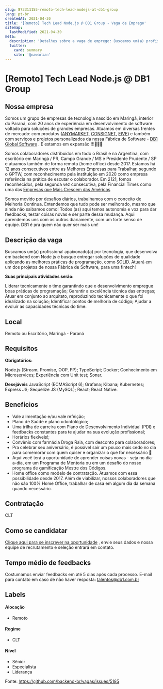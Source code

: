 ```yaml
---
slug: 873311155-remoto-tech-lead-nodejs-at-db1-group
lang: pt-br
createdAt: 2021-04-30
title: '[Remoto] Tech Lead Node.js @ DB1 Group - Vaga de Emprego'
sitemap:
  lastModified: 2021-04-30
meta:
  description: 'Detalhes sobre a vaga de emprego: Buscamos um(a) profissional apaixonado(a) por tecnologia, que desenvolva em backend com Node.js e busque entregar soluções de qualidade aplicando as melhores práticas de programação, como SOLID. Atuará em um dos projetos de nossa Fábrica de Software, para uma fintech! **Suas principais atividades serão:** Liderar tecnicamente o time garantindo que o desenvolvimento empregue boas práticas de programação; Garantir a excelência técnica das entregas; Atuar em conjunto ao arquiteto, reproduzindo tecnicamente o que foi idealizado na solução; Identificar pontos de melhoria de código; Ajudar a evoluir as capacidades técnicas do time.'
  twitter:
    card: summary
    site: '@nawarian'
---
```


# [Remoto] Tech Lead Node.js @ DB1 Group

## Nossa empresa

Somos um grupo de empresas de tecnologia nascido em Maringá, interior do Paraná, com 20 anos de experiência em desenvolvimento de software voltado para soluções de grandes empresas. Atuamos em diversas frentes de mercado: com produtos ([ANYMARKET](https://anymarket.com.br/), [CONSIGNET](https://www.consignet.com.br/), [EIVE](https://eive.com.br/)) e também com serviços e projetos personalizados da nossa Fábrica de Software - [DB1 Global Software](https://www.db1.com.br/) . E estamos em expansão !!!🚀🚀🚀

Somos colaboradores distribuídos em todo o Brasil e na Argentina, com escritório em Maringá / PR, Campo Grande / MS e Presidente Prudente / SP e atuamos também de forma remota (home office) desde 2017. Estamos há 12 anos consecutivos entre as Melhores Empresas para Trabalhar, segundo o GPTW, com reconhecimento pela instituição em 2020 como empresa referência na prática de escutar o colaborador. Em 2121, fomos reconhecidos, pela segunda vez consecutiva, pela Financial Times como uma das [Empresas que Mais Crescem das Américas](https://www.ft.com/content/ac773779-98ba-442d-a1f2-a14f1a67ddfe). 

Somos movido por desafios diários, trabalhamos com o conceito de Melhoria Continua. Entendemos que tudo pode ser melhorado, mesmo que ainda não saibamos como! Todos (as) aqui temos autonomia e voz para dar feedbacks, testar coisas novas e ser parte dessa mudança. Aqui aprendemos uns com os outros diariamente, com um forte senso de equipe. DB1 é pra quem não quer ser mais um!

## Descrição da vaga

Buscamos um(a) profissional apaixonado(a) por tecnologia, que desenvolva em backend com Node.js e busque entregar soluções de qualidade aplicando as melhores práticas de programação, como SOLID. Atuará em um dos projetos de nossa Fábrica de Software, para uma fintech!

**Suas principais atividades serão:**

Liderar tecnicamente o time garantindo que o desenvolvimento empregue boas práticas de programação;
Garantir a excelência técnica das entregas;
Atuar em conjunto ao arquiteto, reproduzindo tecnicamente o que foi idealizado na solução;
Identificar pontos de melhoria de código;
Ajudar a evoluir as capacidades técnicas do time.

## Local

Remoto ou Escritório, Maringá - Paraná

## Requisitos

**Obrigatórios:**

Node.js (Stream, Promise, OOP, FP);
TypeScript;
Docker;
Conhecimento em Microservices;
Experiência com Unit test;
Sonar.

**Desejáveis**
JavaScript (ECMAScript 6);
Grafana; 
Kibana; 
Kubernetes;
Express JS;
Sequelize JS (MySQL);
React;
React Native.


## Benefícios

- Vale alimentação e/ou vale refeição;
- Plano de Saúde e plano odontológico;
- Uma trilha de carreira com Plano de Desenvolvimento Individual (PDI) e feedbacks constantes para te ajudar na sua evolução profissional;
- Horários flexíveis!;
- Convênio com farmácia Droga Raia, com desconto para colaboradores;
- Pra celebrar seu aniversário, é possível sair um pouco mais cedo no dia para comemorar com quem quiser e organizar o que for necessário 🥳
- Aqui você terá a oportunidade de aprender coisas novas - seja no dia-a-dia, em um Programa de Mentoria ou em um desafio do nosso programa de gamificação Mestre dos Códigos.
- Home office como modelo de contratação. Atuamos com essa possibilidade desde 2017. Além de viabilizar, nossos colaboradores que não são 100% Home Office, trabalhar de casa em algum dia da semana quando necessário.

## Contratação

CLT

## Como se candidatar

[Clique aqui para se inscrever na oportunidade](https://vagasdb1.recruiterbox.com/jobs/fk0uldu?source=Github) , envie seus dados e nossa equipe de recrutamento e seleção entrará em contato.

## Tempo médio de feedbacks

Costumamos enviar feedbacks em até 5 dias após cada processo.
E-mail para contato em caso de não haver resposta: talentos@db1.com.br

## Labels

#### Alocação
- Remoto

#### Regime
- CLT

#### Nível
- Sênior
- Especialista
- Liderança

Fonte: https://github.com/backend-br/vagas/issues/5185